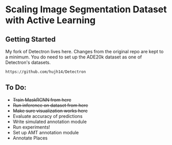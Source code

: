 # Scaling Image Segmentation Dataset with Active Learning

## Getting Started

My fork of Detectron lives here. Changes from the original repo are kept to a minimum.
You do need to set up the ADE20k dataset as one of Detectron's datasets.

```
https://github.com/hujh14/Detectron
```

## To Do:
- ~~Train MaskRCNN from here~~
- ~~Run inference on dataset from here~~
- ~~Make sure visualization works here~~
- Evaluate accuracy of predictions
- Write simulated annotation module
- Run experiments!
- Set up AMT annotation module
- Annotate Places



